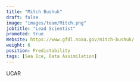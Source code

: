```yaml
---
title: "Mitch Bushuk"
draft: false
image: "images/team/Mitch.png"
jobtitle: "Lead Scientist"
promoted: true
Website: https://www.gfdl.noaa.gov/mitch-bushuk/
weight: 6
position: Predictability
tags: [Sea Ice, Data Assimilation]
---
```



UCAR
